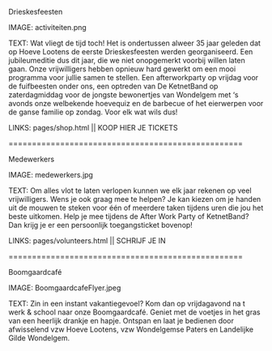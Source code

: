 Drieskesfeesten

IMAGE: activiteiten.png

TEXT: Wat vliegt de tijd toch! Het is ondertussen alweer 35 jaar geleden dat op Hoeve Lootens de eerste Drieskesfeesten werden georganiseerd. Een jubileumeditie dus dit jaar, die we niet onopgemerkt voorbij willen laten gaan.
Onze vrijwilligers hebben opnieuw hard gewerkt om een mooi programma voor jullie samen te stellen. Een afterworkparty op vrijdag voor de fuifbeesten onder ons, een optreden van De KetnetBand op zaterdagmiddag voor de jongste bewonertjes van Wondelgem met ‘s avonds onze welbekende hoevequiz  en de barbecue of het eierwerpen voor de ganse familie op zondag. Voor elk wat wils dus! 

LINKS: pages/shop.html || KOOP HIER JE TICKETS

==================================================

Medewerkers 

IMAGE: medewerkers.jpg

TEXT: Om alles vlot te laten verlopen kunnen we elk jaar rekenen op veel vrijwilligers. Wens je ook graag mee te helpen? Je kan kiezen om je handen uit de mouwen te steken voor één of meerdere taken tijdens uren die jou het beste uitkomen. Help je mee tijdens de After Work Party of KetnetBand? Dan krijg je er een persoonlijk toegangsticket bovenop!

LINKS: pages/volunteers.html || SCHRIJF JE IN

==================================================

Boomgaardcafé

IMAGE: BoomgaardcafeFlyer.jpeg

TEXT: Zin in een instant vakantiegevoel? Kom dan op vrijdagavond na t werk & school naar onze Boomgaardcafé.
Geniet met de voetjes in het gras van een heerlijk drankje en hapje. Ontspan en laat je bedienen door afwisselend vzw Hoeve Lootens, vzw Wondelgemse Paters en Landelijke Gilde Wondelgem.